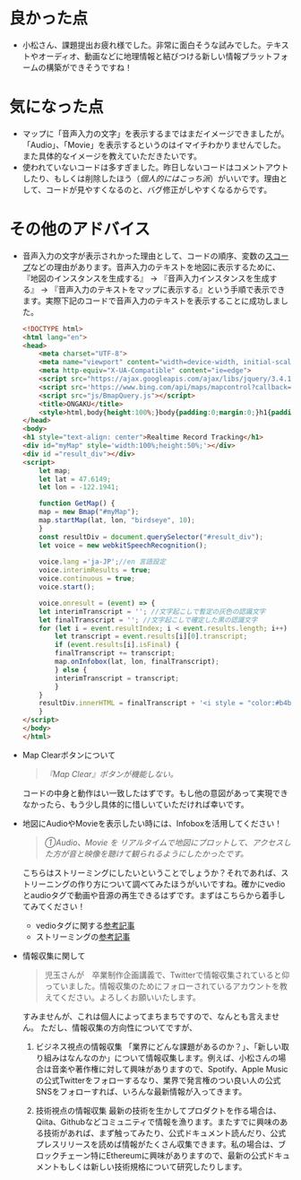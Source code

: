 # 良かった点
- 小松さん、課題提出お疲れ様でした。非常に面白そうな試みでした。テキストやオーディオ、動画などに地理情報と結びつける新しい情報プラットフォームの構築ができそうですね！

# 気になった点
- マップに「音声入力の文字」を表示するまではまだイメージできましたが。「Audio」、「Movie」を表示するというのはイマイチわかりませんでした。また具体的なイメージを教えていただきたいです。
- 使われていないコードは多すぎました。昨日しないコードはコメントアウトしたり、もしくは削除したほう（*個人的にはこっち派*）がいいです。理由として、コードが見やすくなるのと、バグ修正がしやすくなるからです。

# その他のアドバイス
- 音声入力の文字が表示されかった理由として、コードの順序、変数の[スコープ](https://www.sejuku.net/blog/23264)などの理由があります。音声入力のテキストを地図に表示するために、『地図のインスタンスを生成する』 → 『音声入力インスタンスを生成する』 → 『音声入力のテキストをマップに表示する』という手順で表示できます。実際下記のコードで音声入力のテキストを表示することに成功しました。
    ```html
    <!DOCTYPE html>
    <html lang="en">
    <head>
        <meta charset="UTF-8">
        <meta name="viewport" content="width=device-width, initial-scale=1.0">
        <meta http-equiv="X-UA-Compatible" content="ie=edge">
        <script src="https://ajax.googleapis.com/ajax/libs/jquery/3.4.1/jquery.min.js"></script>
        <script src='https://www.bing.com/api/maps/mapcontrol?callback=GetMap&key=AhLS655wibl1cjIXe1bGmBVI9i_S5Eq8xhaRh0DDE8LO5Xak5dMD4S_Ul2mR5APf' async defer></script>
        <script src="js/BmapQuery.js"></script>
        <title>ONGAKU</title>
        <style>html,body{height:100%;}body{padding:0;margin:0;}h1{padding:0;margin:0;font-size:50%;}</style>
    </head>
    <body>
    <h1 style="text-align: center">Realtime Record Tracking</h1>
    <div id="myMap" style='width:100%;height:50%;'></div>
    <div id ="result_div"></div>
    <script>
        let map;
        let lat = 47.6149;
        let lon = -122.1941;

        function GetMap() {
        map = new Bmap("#myMap");
        map.startMap(lat, lon, "birdseye", 10);
        }
        const resultDiv = document.querySelector("#result_div");
        let voice = new webkitSpeechRecognition();
        
        voice.lang ='ja-JP';//en 言語設定
        voice.interimResults = true;
        voice.continuous = true;
        voice.start();

        voice.onresult = (event) => {
        let interimTranscript = ''; //文字起こしで暫定の灰色の認識文字
        let finalTranscript = ''; //文字起こしで確定した黒の認識文字
        for (let i = event.resultIndex; i < event.results.length; i++) {
            let transcript = event.results[i][0].transcript;
            if (event.results[i].isFinal) {
            finalTranscript += transcript;
            map.onInfobox(lat, lon, finalTranscript);
            } else {
            interimTranscript = transcript;
            }
        }
        resultDiv.innerHTML = finalTranscript + '<i style = "color:#b4b4b4;">' + interimTranscript + '</i>';
        }
    </script>
    </body>
    </html>
    ```
- Map Clearボタンについて
    > *『Map Clear』ボタンが機能しない。*

    コードの中身と動作はい一致したはずです。もし他の意図があって実現できなかったら、もう少し具体的に惜しいていただければ幸いです。

- 地図にAudioやMovieを表示したい時には、Infoboxを活用してください！
    > *①Audio、Movie を リアルタイムで地図にプロットして、アクセスした方が音と映像を聴けて観られるようにしたかったです。*

    こちらはストリーミングにしたいということでしょうか？それであれば、ストリーニングの作り方について調べてみたほうがいいですね。確かにvedioとaudioタグで動画や音源の再生できるはずです。まずはこちらから着手してみてください！

    - vedioタグに関する[参考記事](https://www.plusdesign.co.jp/blog/?p=8213)
    - ストリーミングの[参考記事](https://ygoto3.com/posts/streaming-technology-basics-for-frontend-engineers/)


- 情報収集に関して
    > 児玉さんが　卒業制作企画講義で、Twitterで情報収集されていると仰っていました。情報収集のためにフォローされているアカウントを教えてください。よろしくお願いいたします。

    すみませんが、これは個人によってまちまちですので、なんとも言えません。
    ただし、情報収集の方向性についてですが、
    1. ビジネス視点の情報収集
    「業界にどんな課題があるのか？」、「新しい取り組みはなんなのか」について情報収集します。例えば、小松さんの場合は音楽や著作権に対して興味がありますので、Spotify、Apple Musicの公式Twitterをフォローするなり、業界で発言権のつい良い人の公式SNSをフォローすれば、いろんな最新情報が入ってきます。
    
    2. 技術視点の情報収集
    最新の技術を生かしてプロダクトを作る場合は、Qiita、Githubなどコミュニティで情報を漁ります。またすでに興味のある技術があれば、まず触ってみたり、公式ドキュメント読んだり、公式プレスリリースを読めば情報がたくさん収集できます。私の場合は、ブロックチェーン特にEthereumに興味がありますので、最新の公式ドキュメントもしくは新しい技術規格について研究したりします。